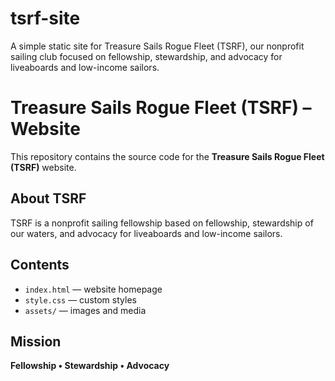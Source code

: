 # tsrf-site
A simple static site for Treasure Sails Rogue Fleet (TSRF), our nonprofit sailing club focused on fellowship, stewardship, and advocacy for liveaboards and low-income sailors.
# Treasure Sails Rogue Fleet (TSRF) – Website

This repository contains the source code for the **Treasure Sails Rogue Fleet (TSRF)** website.

## About TSRF
TSRF is a nonprofit sailing fellowship based on fellowship, stewardship of our waters, and advocacy for liveaboards and low-income sailors.

## Contents
- `index.html` — website homepage
- `style.css` — custom styles
- `assets/` — images and media

## Mission
**Fellowship • Stewardship • Advocacy**
